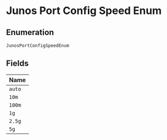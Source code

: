 
# Junos Port Config Speed Enum

## Enumeration

`JunosPortConfigSpeedEnum`

## Fields

| Name |
|  --- |
| `auto` |
| `10m` |
| `100m` |
| `1g` |
| `2.5g` |
| `5g` |

